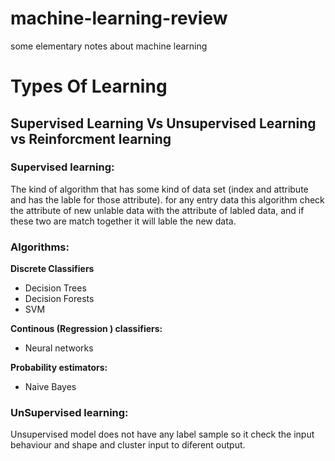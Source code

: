 # machine-learning-review
some elementary notes about machine learning


# Types Of Learning 
## Supervised Learning Vs Unsupervised Learning vs Reinforcment learning 

### Supervised learning:
The kind of algorithm that has some kind of data set (index and attribute and has the lable for those attribute). for any entry data this algorithm check the attribute of new unlable data with the attribute of labled data, and if these two are match together it will lable the new data. 

### Algorithms:  

**Discrete Classifiers**
  * Decision Trees
  * Decision Forests
  * SVM   
  
 **Continous (Regression ) classifiers:**
  * Neural networks
  
 **Probability estimators:**
  * Naive Bayes  
  
### UnSupervised learning: 
 Unsupervised model does not have any label sample so it check the input behaviour and shape and cluster input to diferent output. 
